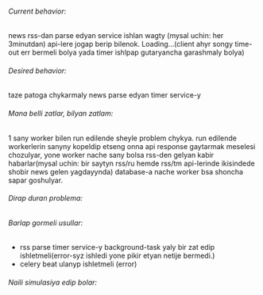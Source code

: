 ###### Current behavior:
news rss-dan parse edyan service ishlan wagty (mysal uchin: her 3minutdan) api-lere jogap berip bilenok. Loading...(client ahyr songy time-out err bermeli bolya yada timer ishlpap gutaryancha garashmaly bolya)

###### Desired behavior:
taze patoga chykarmaly news parse edyan timer service-y


###### Mana belli zatlar, bilyan zatlam:
1 sany worker bilen run edilende sheyle problem chykya. run edilende workerlerin sanyny kopeldip etseng onna api response gaytarmak meselesi chozulyar, yone worker nache sany bolsa rss-den gelyan kabir habarlar(mysal uchin: bir saytyn rss/ru hemde rss/tm api-lerinde ikisindede shobir news gelen yagdayynda) database-a nache worker bsa shoncha sapar goshulyar.

###### Dirap duran problema:


###### Barlap gormeli usullar:
 - rss parse timer service-y background-task yaly bir zat edip ishletmeli(error-syz ishledi yone pikir etyan netije bermedi.)
 - celery beat ulanyp ishletmeli (error)


###### Naili simulasiya edip bolar:
